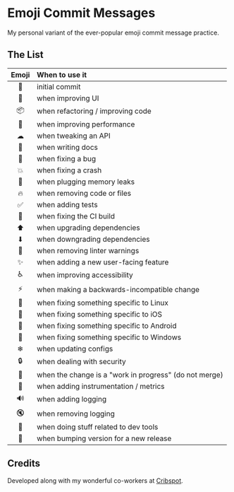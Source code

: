 # Emoji Commit Messages

My personal variant of the ever-popular emoji commit message practice.

## The List

| Emoji | When to use it |
|:-----:|:-------------- |
| 🎉 | initial commit |
| 🎨 | when improving UI |
| 📦 | when refactoring / improving code |
| 🐎 | when improving performance |
| ☁ | when tweaking an API |
| 📝 | when writing docs |
| 🐛 | when fixing a bug |
| 💥 | when fixing a crash |
| 🚱 | when plugging memory leaks |
| 🔥 | when removing code or files |
| ✅ | when adding tests |
| 💚 | when fixing the CI build |
| ⬆ | when upgrading dependencies |
| ⬇ | when downgrading dependencies |
| 👕 | when removing linter warnings |
| ✨ | when adding a new user-facing feature |
| ♿ | when improving accessibility |
| ⚡ | when making a backwards-incompatible change |
| 🐧 | when fixing something specific to Linux |
| 🍎 | when fixing something specific to iOS |
| 🤖 | when fixing something specific to Android |
| 🏁 | when fixing something specific to Windows |
| ❄ | when updating configs |
| 🔒 | when dealing with security |
| 🚧 | when the change is a "work in progress" (do not merge) |
| 📡 | when adding instrumentation / metrics |
| 🔊 | when adding logging |
| 🔇 | when removing logging |
| 🚀 | when doing stuff related to dev tools |
| 💎 | when bumping version for a new release |

## Credits

Developed along with my wonderful co-workers at [Cribspot](https://www.cribspot.com/).
